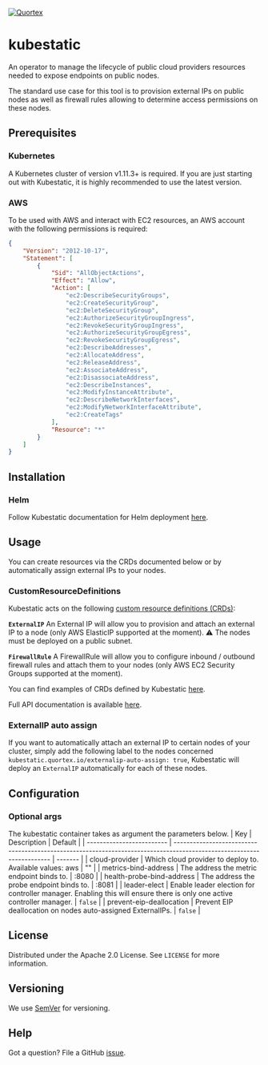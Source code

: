 [![Quortex][logo]](https://quortex.io)

# kubestatic
An operator to manage the lifecycle of public cloud providers resources needed to expose endpoints on public nodes.

The standard use case for this tool is to provision external IPs on public nodes as well as firewall rules allowing to determine access permissions on these nodes.

## Prerequisites

### Kubernetes
A Kubernetes cluster of version v1.11.3+ is required. If you are just starting out with Kubestatic, it is highly recommended to use the latest version.

### AWS
To be used with AWS and interact with EC2 resources, an AWS account with the following permissions is required:
```json
{
    "Version": "2012-10-17",
    "Statement": [
        {
            "Sid": "AllObjectActions",
            "Effect": "Allow",
            "Action": [
                "ec2:DescribeSecurityGroups",
                "ec2:CreateSecurityGroup",
                "ec2:DeleteSecurityGroup",
                "ec2:AuthorizeSecurityGroupIngress",
                "ec2:RevokeSecurityGroupIngress",
                "ec2:AuthorizeSecurityGroupEgress",
                "ec2:RevokeSecurityGroupEgress",
                "ec2:DescribeAddresses",
                "ec2:AllocateAddress",
                "ec2:ReleaseAddress",
                "ec2:AssociateAddress",
                "ec2:DisassociateAddress",
                "ec2:DescribeInstances",
                "ec2:ModifyInstanceAttribute",
                "ec2:DescribeNetworkInterfaces",
                "ec2:ModifyNetworkInterfaceAttribute",
                "ec2:CreateTags"
            ],
            "Resource": "*"
        }
    ]
}
```

## Installation

### Helm

Follow Kubestatic documentation for Helm deployment [here](./helm/kubestatic).


## Usage
You can create resources via the CRDs documented below or by automatically assign external IPs to your nodes.

### CustomResourceDefinitions

Kubestatic acts on the following [custom resource definitions (CRDs)](https://kubernetes.io/docs/tasks/extend-kubernetes/custom-resources/custom-resource-definitions/):

**`ExternalIP`** An External IP will allow you to provision and attach an external IP to a node (only AWS ElasticIP supported at the moment). :warning: The nodes must be deployed on a public subnet.

**`FirewallRule`** A FirewallRule will allow you to configure inbound / outbound firewall rules and attach them to your nodes (only AWS EC2 Security Groups supported at the moment).

You can find examples of CRDs defined by Kubestatic [here](./config/samples).

Full API documentation is available [here](./docs/api-docs.asciidoc).

### ExternalIP auto assign
If you want to automatically attach an external IP to certain nodes of your cluster, simply add the following label to the nodes concerned `kubestatic.quortex.io/externalip-auto-assign: true`, Kubestatic will deploy an `ExternalIP` automatically for each of these nodes.


## Configuration

### Optional args
The kubestatic container takes as argument the parameters below.
| Key                       | Description                                                                                                           | Default |
| ------------------------- | --------------------------------------------------------------------------------------------------------------------- | ------- |
| cloud-provider            | Which cloud provider to deploy to. Available values: aws                                                              | ""      |
| metrics-bind-address      | The address the metric endpoint binds to.                                                                             | :8080   |
| health-probe-bind-address | The address the probe endpoint binds to.                                                                              | :8081   |
| leader-elect              | Enable leader election for controller manager. Enabling this will ensure there is only one active controller manager. | `false` |
| prevent-eip-deallocation  | Prevent EIP deallocation on nodes auto-assigned ExternalIPs.                                                          | `false` |


## License
Distributed under the Apache 2.0 License. See `LICENSE` for more information.

## Versioning
We use [SemVer](http://semver.org/) for versioning.

## Help
Got a question?
File a GitHub [issue](https://github.com/quortex/kubestatic/issues).

[logo]: https://storage.googleapis.com/quortex-assets/logo.webp